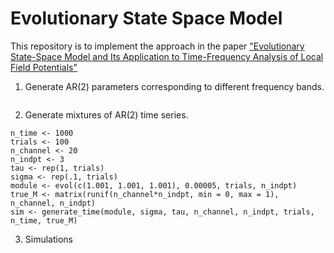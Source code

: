 # Evolutionary State Space Model
This repository is to implement the approach in the paper ["Evolutionary State-Space Model and Its Application to Time-Frequency Analysis of Local Field Potentials"](http://www3.stat.sinica.edu.tw/preprint/SS-2017-0420_Preprint.pdf)

1. Generate AR(2) parameters corresponding to different frequency bands.

```phi1 = tran_AR2(1.001, (2/1000)*2*pi)  #delta band
```

2. Generate mixtures of AR(2) time series.

```set.seed(2016)
n_time <- 1000
trials <- 100
n_channel <- 20
n_indpt <- 3
tau <- rep(1, trials)
sigma <- rep(.1, trials)
module <- evol(c(1.001, 1.001, 1.001), 0.00005, trials, n_indpt)
true_M <- matrix(runif(n_channel*n_indpt, min = 0, max = 1), n_channel, n_indpt)
sim <- generate_time(module, sigma, tau, n_channel, n_indpt, trials, n_time, true_M)
```

3. Simulations 
